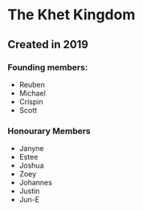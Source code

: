 # The Khet Kingdom

## Created in 2019

### Founding members:
-  Reuben
-  Michael
-  Crispin
-  Scott

### Honourary Members
- Janyne
- Estee
- Joshua
- Zoey
- Johannes
- Justin
- Jun-E
